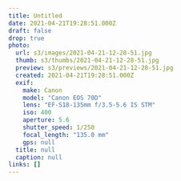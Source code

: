 ```yaml
---
title: Untitled
date: 2021-04-21T19:28:51.000Z
draft: false
drop: true
photo:
  url: s3/images/2021-04-21-12-28-51.jpg
  thumb: s3/thumbs/2021-04-21-12-28-51.jpg
  preview: s3/previews/2021-04-21-12-28-51.jpg
  created: 2021-04-21T19:28:51.000Z
  exif:
    make: Canon
    model: "Canon EOS 70D"
    lens: "EF-S18-135mm f/3.5-5.6 IS STM"
    iso: 400
    aperture: 5.6
    shutter_speed: 1/250
    focal_length: "135.0 mm"
    gps: null
  title: null
  caption: null
links: []
---
```

